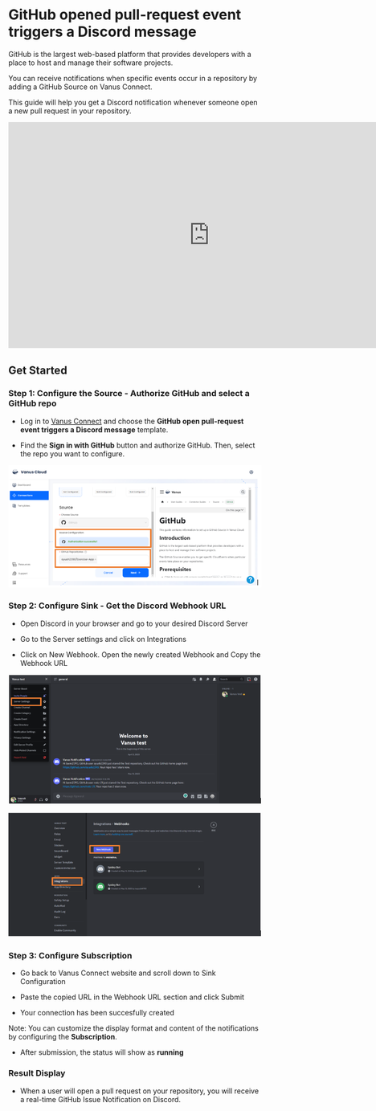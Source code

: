 # GitHub opened pull-request event triggers a Discord message

GitHub is the largest web-based platform that provides developers with a place to host and manage their software projects.

You can receive notifications when specific events occur in a repository by adding a GitHub Source on Vanus Connect.

This guide will help you get a Discord notification whenever someone open a new pull request in your repository.

<iframe width="800" height="450" src="https://www.youtube.com/embed/E2d6Nh6dKqc" title="YouTube video player" frameBorder="0" allowFullScreen={true} allow="accelerometer; autoplay; clipboard-write; encrypted-media; gyroscope; picture-in-picture; web-share"></iframe>

## Get Started

### Step 1: Configure the Source - Authorize GitHub and select a GitHub repo

- Log in to [Vanus Connect](https://cloud.vanus.ai/) and choose the **GitHub open pull-request event triggers a Discord message** template.

- Find the **Sign in with GitHub** button and authorize GitHub. Then, select the repo you want to configure.

![1.png](imgs/github-issue-discord-1.PNG)

### Step 2: Configure Sink - Get the Discord Webhook URL

- Open Discord in your browser and go to your desired Discord Server

- Go to the Server settings and click on Integrations

- Click on New Webhook. Open the newly created Webhook and Copy the Webhook URL

![2.png](imgs/github-issue-discord-2.PNG)

![3.png](imgs/github-issue-discord-3.PNG)

### Step 3: Configure Subscription

- Go back to Vanus Connect website and scroll down to Sink Configuration

- Paste the copied URL in the Webhook URL section and click Submit

- Your connection has been succesfully created

Note: You can customize the display format and content of the notifications by configuring the **Subscription**.

- After submission, the status will show as **running**

### Result Display

- When a user will open a pull request on your repository, you will receive a real-time GitHub Issue Notification on Discord.
